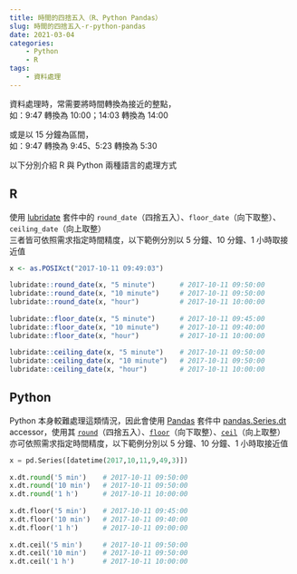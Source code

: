 ```yaml
---
title: 時間的四捨五入（R、Python Pandas）
slug: 時間的四捨五入-r-python-pandas
date: 2021-03-04
categories:
    - Python
    - R
tags:
    - 資料處理
---
```


資料處理時，常需要將時間轉換為接近的整點，  
如：9:47 轉換為 10:00；14:03 轉換為 14:00

或是以 15 分鐘為區間，  
如：9:47 轉換為 9:45、5:23 轉換為 5:30

以下分別介紹 R 與 Python 兩種語言的處理方式

## R
使用 [lubridate](https://www.rdocumentation.org/packages/lubridate) 套件中的 `round_date`（四捨五入）、`floor_date`（向下取整）、`ceiling_date`（向上取整）  
三者皆可依照需求指定時間精度，以下範例分別以 5 分鐘、10 分鐘、1 小時取接近值
```R
x <- as.POSIXct("2017-10-11 09:49:03")
 
lubridate::round_date(x, "5 minute")      # 2017-10-11 09:50:00
lubridate::round_date(x, "10 minute")     # 2017-10-11 09:50:00
lubridate::round_date(x, "hour")          # 2017-10-11 10:00:00
 
lubridate::floor_date(x, "5 minute")      # 2017-10-11 09:45:00
lubridate::floor_date(x, "10 minute")     # 2017-10-11 09:40:00
lubridate::floor_date(x, "hour")          # 2017-10-11 10:00:00
 
lubridate::ceiling_date(x, "5 minute")    # 2017-10-11 09:50:00
lubridate::ceiling_date(x, "10 minute")   # 2017-10-11 09:50:00
lubridate::ceiling_date(x, "hour")        # 2017-10-11 10:00:00
```

## Python
Python 本身較難處理這類情況，因此會使用 [Pandas](https://pandas.pydata.org/) 套件中 [pandas.Series.dt](https://pandas.pydata.org/pandas-docs/stable/reference/api/pandas.Series.dt.html) accessor，使用其 [`round`](https://pandas.pydata.org/pandas-docs/stable/reference/api/pandas.Series.dt.round.html)（四捨五入）、[`floor`](https://pandas.pydata.org/pandas-docs/stable/reference/api/pandas.Series.dt.floor.html)（向下取整）、[`ceil`](https://pandas.pydata.org/pandas-docs/stable/reference/api/pandas.Series.dt.ceil.html)（向上取整）
亦可依照需求指定時間精度，以下範例分別以 5 分鐘、10 分鐘、1 小時取接近值
```python
x = pd.Series([datetime(2017,10,11,9,49,3)])
 
x.dt.round('5 min')    # 2017-10-11 09:50:00
x.dt.round('10 min')   # 2017-10-11 09:50:00
x.dt.round('1 h')      # 2017-10-11 10:00:00
 
x.dt.floor('5 min')    # 2017-10-11 09:45:00
x.dt.floor('10 min')   # 2017-10-11 09:40:00
x.dt.floor('1 h')      # 2017-10-11 09:00:00
 
x.dt.ceil('5 min')     # 2017-10-11 09:50:00
x.dt.ceil('10 min')    # 2017-10-11 09:50:00
x.dt.ceil('1 h')       # 2017-10-11 10:00:00
```
